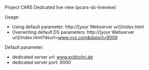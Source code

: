 Project CARS Dedicated live view (pcars-ds-liveview)

Usage:
- Using default parameter: http://[your Webserver url]/index.html
- Overwriting default DS parameters:   http://[your Webserver url]/index.html?dsurl=www.xyz.com&dsport=9009


Default parameter:
- dedicated server url:   www.eckhchri.de
- dedicated server port:  9000

